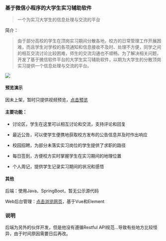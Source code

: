 ### 基于微信小程序的大学生实习辅助软件

> 一个为实习大学生的信息处理与交流的平台

简介：

> 由于部分高校的学生在顶岗实习期间分散各地，校方的日常管理工作开展困难，而且学生对学校的各项通知和信息接收不及时、处理不方便，同学之间的相互交流讨论比较困难，师生的交流沟通也不顺畅。为了解决相关问题，开发了基于微信软件平台的大学生实习辅助软件，以期为大学生的分散顶岗实习提供一个信息处理与交流的平台。


![](https://recomi.site/files/images/20200519_135321.jpg)


#### 预览演示

因未上架，暂时只提供视频预览，[点击预览](https://recomi.site/files/videos/Screenrecorder-2020-05-14-18-34-59-228-720p.mp4)

#### 主要功能：

- 讨论区，学生在这里可以相互讨论和交流，支持评论和回复

- 最近公告，可以使学生便携地获取校方发布的公告信息并及时作出响应

- 校园招聘，为部分未落实实习岗位的学生提供了求职的路径

- 每日签到，方便校方实时掌握学生在实习期间的地理位置

- 个人周记，提供学生记录实习期间的状况和感悟

#### 其他

后端：使用Java、SpringBoot，暂无公示源代码

Web后台管理：[点击浏览网页](https://recomi.site/files/works/Internship-assistant-backstage/#/login)，基于Vue和Element

### 说明

后端为另外的伙伴开发，但是他没有遵循Restful API规范...导致有些地方比较怪异，由于时间原因需要日后再改。
